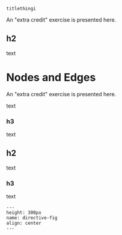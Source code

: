 ```{adminutuin} tiny
titlethingi
```

<span class="tiny">
An "extra credit" exercise is presented here.
</span>

## h2

text

# Nodes and Edges

<span class="tiny">
An "extra credit" exercise is presented here.
</span>

text

### h3

text

## h2

text

### h3

text

```{figure} _static/images/background.png
---
height: 300px
name: directive-fig
align: center
---

```



```{tableofcontents}
```
